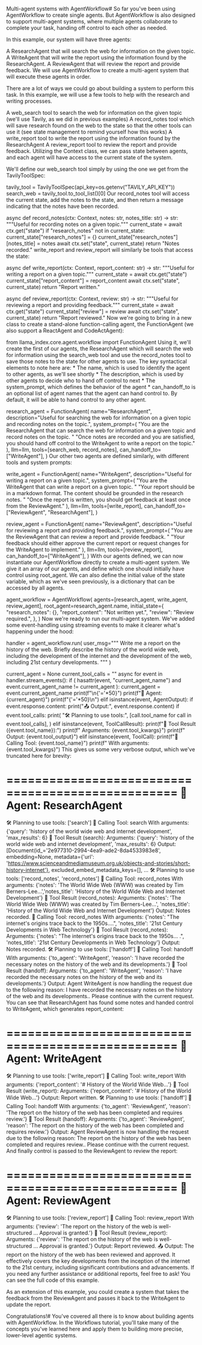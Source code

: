 Multi-agent systems with AgentWorkflow#
So far you've been using AgentWorkflow to create single agents. But AgentWorkflow is also designed to support multi-agent systems, where multiple agents collaborate to complete your task, handing off control to each other as needed.

In this example, our system will have three agents:

A ResearchAgent that will search the web for information on the given topic.
A WriteAgent that will write the report using the information found by the ResearchAgent.
A ReviewAgent that will review the report and provide feedback.
We will use AgentWorkflow to create a multi-agent system that will execute these agents in order.

There are a lot of ways we could go about building a system to perform this task. In this example, we will use a few tools to help with the research and writing processes.

A web_search tool to search the web for information on the given topic (we'll use Tavily, as we did in previous examples)
A record_notes tool which will save research found on the web to the state so that the other tools can use it (see state management to remind yourself how this works)
A write_report tool to write the report using the information found by the ResearchAgent
A review_report tool to review the report and provide feedback.
Utilizing the Context class, we can pass state between agents, and each agent will have access to the current state of the system.

We'll define our web_search tool simply by using the one we get from the TavilyToolSpec:


tavily_tool = TavilyToolSpec(api_key=os.getenv("TAVILY_API_KEY"))
search_web = tavily_tool.to_tool_list()[0]
Our record_notes tool will access the current state, add the notes to the state, and then return a message indicating that the notes have been recorded.


async def record_notes(ctx: Context, notes: str, notes_title: str) -> str:
    """Useful for recording notes on a given topic."""
    current_state = await ctx.get("state")
    if "research_notes" not in current_state:
        current_state["research_notes"] = {}
    current_state["research_notes"][notes_title] = notes
    await ctx.set("state", current_state)
    return "Notes recorded."
write_report and review_report will similarly be tools that access the state:


async def write_report(ctx: Context, report_content: str) -> str:
    """Useful for writing a report on a given topic."""
    current_state = await ctx.get("state")
    current_state["report_content"] = report_content
    await ctx.set("state", current_state)
    return "Report written."


async def review_report(ctx: Context, review: str) -> str:
    """Useful for reviewing a report and providing feedback."""
    current_state = await ctx.get("state")
    current_state["review"] = review
    await ctx.set("state", current_state)
    return "Report reviewed."
Now we're going to bring in a new class to create a stand-alone function-calling agent, the FunctionAgent (we also support a ReactAgent and CodeActAgent):


from llama_index.core.agent.workflow import FunctionAgent
Using it, we'll create the first of our agents, the ResearchAgent which will search the web for information using the search_web tool and use the record_notes tool to save those notes to the state for other agents to use. The key syntactical elements to note here are: * The name, which is used to identify the agent to other agents, as we'll see shortly * The description, which is used by other agents to decide who to hand off control to next * The system_prompt, which defines the behavior of the agent * can_handoff_to is an optional list of agent names that the agent can hand control to. By default, it will be able to hand control to any other agent.


research_agent = FunctionAgent(
    name="ResearchAgent",
    description="Useful for searching the web for information on a given topic and recording notes on the topic.",
    system_prompt=(
        "You are the ResearchAgent that can search the web for information on a given topic and record notes on the topic. "
        "Once notes are recorded and you are satisfied, you should hand off control to the WriteAgent to write a report on the topic."
    ),
    llm=llm,
    tools=[search_web, record_notes],
    can_handoff_to=["WriteAgent"],
)
Our other two agents are defined similarly, with different tools and system prompts:


write_agent = FunctionAgent(
    name="WriteAgent",
    description="Useful for writing a report on a given topic.",
    system_prompt=(
        "You are the WriteAgent that can write a report on a given topic. "
        "Your report should be in a markdown format. The content should be grounded in the research notes. "
        "Once the report is written, you should get feedback at least once from the ReviewAgent."
    ),
    llm=llm,
    tools=[write_report],
    can_handoff_to=["ReviewAgent", "ResearchAgent"],
)

review_agent = FunctionAgent(
    name="ReviewAgent",
    description="Useful for reviewing a report and providing feedback.",
    system_prompt=(
        "You are the ReviewAgent that can review a report and provide feedback. "
        "Your feedback should either approve the current report or request changes for the WriteAgent to implement."
    ),
    llm=llm,
    tools=[review_report],
    can_handoff_to=["WriteAgent"],
)
With our agents defined, we can now instantiate our AgentWorkflow directly to create a multi-agent system. We give it an array of our agents, and define which one should initially have control using root_agent. We can also define the initial value of the state variable, which as we've seen previously, is a dictionary that can be accessed by all agents.


agent_workflow = AgentWorkflow(
    agents=[research_agent, write_agent, review_agent],
    root_agent=research_agent.name,
    initial_state={
        "research_notes": {},
        "report_content": "Not written yet.",
        "review": "Review required.",
    },
)
Now we're ready to run our multi-agent system. We've added some event-handling using streaming events to make it clearer what's happening under the hood:


handler = agent_workflow.run(
    user_msg="""
    Write me a report on the history of the web. Briefly describe the history
    of the world wide web, including the development of the internet and the
    development of the web, including 21st century developments.
"""
)

current_agent = None
current_tool_calls = ""
async for event in handler.stream_events():
    if (
        hasattr(event, "current_agent_name")
        and event.current_agent_name != current_agent
    ):
        current_agent = event.current_agent_name
        print(f"\n{'='*50}")
        print(f"🤖 Agent: {current_agent}")
        print(f"{'='*50}\n")
    elif isinstance(event, AgentOutput):
        if event.response.content:
            print("📤 Output:", event.response.content)
        if event.tool_calls:
            print(
                "🛠️  Planning to use tools:",
                [call.tool_name for call in event.tool_calls],
            )
    elif isinstance(event, ToolCallResult):
        print(f"🔧 Tool Result ({event.tool_name}):")
        print(f"  Arguments: {event.tool_kwargs}")
        print(f"  Output: {event.tool_output}")
    elif isinstance(event, ToolCall):
        print(f"🔨 Calling Tool: {event.tool_name}")
        print(f"  With arguments: {event.tool_kwargs}")
This gives us some very verbose output, which we've truncated here for brevity:


==================================================
🤖 Agent: ResearchAgent
==================================================

🛠️  Planning to use tools: ['search']
🔨 Calling Tool: search
  With arguments: {'query': 'history of the world wide web and internet development', 'max_results': 6}
🔧 Tool Result (search):
  Arguments: {'query': 'history of the world wide web and internet development', 'max_results': 6}
  Output: [Document(id_='2e977310-2994-4ea9-ade2-8da4533983e8', embedding=None, metadata={'url': 'https://www.scienceandmediamuseum.org.uk/objects-and-stories/short-history-internet'}, excluded_embed_metadata_keys=[], ...
🛠️  Planning to use tools: ['record_notes', 'record_notes']
🔨 Calling Tool: record_notes
  With arguments: {'notes': 'The World Wide Web (WWW) was created by Tim Berners-Lee...','notes_title': 'History of the World Wide Web and Internet Development'}
🔧 Tool Result (record_notes):
  Arguments: {'notes': 'The World Wide Web (WWW) was created by Tim Berners-Lee...', 'notes_title': 'History of the World Wide Web and Internet Development'}
  Output: Notes recorded.
🔨 Calling Tool: record_notes
  With arguments: {'notes': "The internet's origins trace back to the 1950s....", 'notes_title': '21st Century Developments in Web Technology'}
🔧 Tool Result (record_notes):
  Arguments: {'notes': "The internet's origins trace back to the 1950s... .", 'notes_title': '21st Century Developments in Web Technology'}
  Output: Notes recorded.
🛠️  Planning to use tools: ['handoff']
🔨 Calling Tool: handoff
  With arguments: {'to_agent': 'WriteAgent', 'reason': 'I have recorded the necessary notes on the history of the web and its developments.'}
🔧 Tool Result (handoff):
  Arguments: {'to_agent': 'WriteAgent', 'reason': 'I have recorded the necessary notes on the history of the web and its developments.'}
  Output: Agent WriteAgent is now handling the request due to the following reason: I have recorded the necessary notes on the history of the web and its developments..
Please continue with the current request.
You can see that ResearchAgent has found some notes and handed control to WriteAgent, which generates report_content:


==================================================
🤖 Agent: WriteAgent
==================================================

🛠️  Planning to use tools: ['write_report']
🔨 Calling Tool: write_report
  With arguments: {'report_content': '# History of the World Wide Web...'}
🔧 Tool Result (write_report):
  Arguments: {'report_content': '# History of the World Wide Web...'}
  Output: Report written.
🛠️  Planning to use tools: ['handoff']
🔨 Calling Tool: handoff
  With arguments: {'to_agent': 'ReviewAgent', 'reason': 'The report on the history of the web has been completed and requires review.'}
🔧 Tool Result (handoff):
  Arguments: {'to_agent': 'ReviewAgent', 'reason': 'The report on the history of the web has been completed and requires review.'}
  Output: Agent ReviewAgent is now handling the request due to the following reason: The report on the history of the web has been completed and requires review..
Please continue with the current request.
And finally control is passed to the ReviewAgent to review the report:


==================================================
🤖 Agent: ReviewAgent
==================================================

🛠️  Planning to use tools: ['review_report']
🔨 Calling Tool: review_report
  With arguments: {'review': 'The report on the history of the web is well-structured ... Approval is granted.'}
🔧 Tool Result (review_report):
  Arguments: {'review': 'The report on the history of the web is well-structured ... Approval is granted.'}
  Output: Report reviewed.
📤 Output: The report on the history of the web has been reviewed and approved. It effectively covers the key developments from the inception of the internet to the 21st century, including significant contributions and advancements. If you need any further assistance or additional reports, feel free to ask!
You can see the full code of this example.

As an extension of this example, you could create a system that takes the feedback from the ReviewAgent and passes it back to the WriteAgent to update the report.

Congratulations!#
You've covered all there is to know about building agents with AgentWorkflow. In the Workflows tutorial, you'll take many of the concepts you've learned here and apply them to building more precise, lower-level agentic systems.